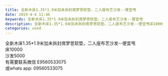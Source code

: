 ```yaml
---
title: 全新木床1.35*1.9米加未拆封席梦思软垫，二人座布艺沙发--便宜甩
date: 2019-4-4 11:46
keywords: 全新木床1.35*1.9米加未拆封席梦思软垫，二人座布艺沙发--便宜甩
description: 全新木床1.35*1.9米加未拆封席梦思软垫，二人座布艺沙发--便宜甩床10000沙发5000有需要联系微信E9560533075或whatsapp:09560533075
categories: used
---
```

<td class="t_f" id="postmessage_3390805">

全新木床1.35*1.9米加未拆封席梦思软垫，二人座布艺沙发--便宜甩<br/>
床10000<br/>
沙发5000<br/>
有需要联系微信 E9560533075<br/>
或whats app: 09560533075</td>
